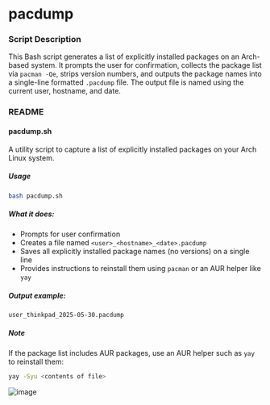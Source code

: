 # pacdump

### Script Description

This Bash script generates a list of explicitly installed packages on an Arch-based system. It prompts the user for confirmation, collects the package list via `pacman -Qe`, strips version numbers, and outputs the package names into a single-line formatted `.pacdump` file. The output file is named using the current user, hostname, and date.

### README

#### pacdump.sh

A utility script to capture a list of explicitly installed packages on your Arch Linux system.

##### Usage

```bash
bash pacdump.sh
```

##### What it does:

* Prompts for user confirmation
* Creates a file named `<user>_<hostname>_<date>.pacdump`
* Saves all explicitly installed package names (no versions) on a single line
* Provides instructions to reinstall them using `pacman` or an AUR helper like `yay`

##### Output example:

```
user_thinkpad_2025-05-30.pacdump
```

##### Note

If the package list includes AUR packages, use an AUR helper such as `yay` to reinstall them:

```bash
yay -Syu <contents of file>
```

![image](https://github.com/user-attachments/assets/82fc4a13-161c-4493-bedd-51e2a4133ec3)

